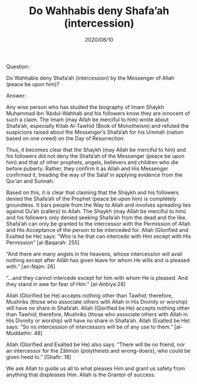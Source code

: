 ﻿---
title: "Do Wahhabis deny Shafa’ah (intercession)"
publisher: "alsalafiyyah@icloud.com"
source: "Fatawa Al-Lajnah Ad-Da'imah no. 9420-2"
hijri: Dhul-Hijjah 19, 1441 AH
date: 2020/08/10 
category: [wahhabism]
shaykhs: Shaykh Abdul-Aziz ibn Baz
---

Question: 

Do Wahhabis deny Shafa’ah (intercession) by the Messenger of Allah (peace be upon him)?

Answer: 

Any wise person who has studied the biography of Imam Shaykh Muhammad ibn ‘Abdul-Wahhab and his followers know they are innocent of such a claim. The Imam (may Allah be merciful to him) wrote about Shafa’ah, especially Kitab Al-Tawhid (Book of Monotheism) and refuted the suspicions raised about the Messenger’s Shafa’ah for his Ummah (nation based on one creed) on the Day of Resurrection.

Thus, it becomes clear that the Shaykh (may Allah be merciful to him) and his followers did not deny the Shafa’ah of the Messenger (peace be upon him) and that of other prophets, angels, believers and children who die before puberty. Rather, they confirm it as Allah and His Messenger confirmed it, treading the way of the Salaf in applying evidence from the Qur’an and Sunnah.

Based on this, it is clear that claiming that the Shaykh and his followers denied the Shafa’ah of the Prophet (peace be upon him) is completely groundless. It bars people from the Way to Allah and involves spreading lies against Du’ah (callers) to Allah. The Shaykh (may Allah be merciful to him) and his followers only denied seeking Shafa’ah from the dead and the like. Shafa’ah can only be granted to the intercessor with the Permission of Allah and His Acceptance of the person to be interceded for. Allah (Glorified and Exalted be He) says: “Who is he that can intercede with Him except with His Permission” [al-Baqarah: 255]

“And there are many angels in the heavens, whose intercession will avail nothing except after Allâh has given leave for whom He wills and is pleased with.” [an-Najm: 26]

“…and they cannot intercede except for him with whom He is pleased. And they stand in awe for fear of Him.” [al-Anbiya:28]

Allah (Glorified be He) accepts nothing other than Tawhid; therefore, Mushriks (those who associate others with Allah in His Divinity or worship) will have no share in Shafa’ah. Allah (Glorified be He) accepts nothing other than Tawhid; therefore, Mushriks (those who associate others with Allah in His Divinity or worship) will have no share in Shafa’ah. Allah (Exalted be He) says: “So no intercession of intercessors will be of any use to them.” [al-Muddathir: 48]

Allah (Glorified and Exalted be He) also says: “There will be no friend, nor an intercessor for the Zâlimûn (polytheists and wrong-doers), who could be given heed to.” [Ghafir: 18]

We ask Allah to guide us all to what pleases Him and grant us safety from anything that displeases Him. Allah is the Grantor of success.

